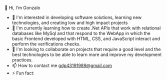 👋 Hi, I'm Gonzalo 
- 👀 I'm interested in developing software solutions, learning new technologies, and creating low and high impact projects
- 🌱 I'm currently learning how to create .Net APIs that work with relational databases like MySql and that respond to the WebApp in which the basic Frontend developed with HTML, CSS, and JavaScript interact and perform the verifications checks.
- 💞️ I'm looking to collaborate on projects that require a good level and the best technologies to be able to learn more and improve my development practices.
- 📫 How to contact me gdp43191989@gmail.com
- ⚡ Fun fact:
<!---
Gonzawk/Gonzawk is a ✨ special ✨ repository because its `README.md` (this file) appears on your GitHub profile.
You can click the Preview link to take a look at your changes.
--->
